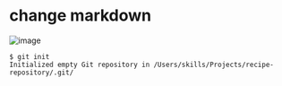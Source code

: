 # change markdown
![image](https://github.com/indiancow/skills-communicate-using-markdown/assets/130648409/73ff3322-cc68-467f-9513-2c00df641fb7)
```
$ git init
Initialized empty Git repository in /Users/skills/Projects/recipe-repository/.git/
```
